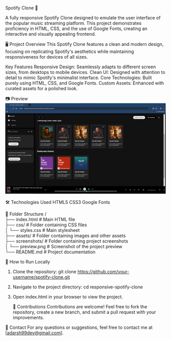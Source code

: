 Spotify Clone 🎵

A fully responsive Spotify Clone designed to emulate the user interface of the popular music streaming platform. This project demonstrates proficiency in HTML, CSS, and the use of Google Fonts, creating an interactive and visually appealing frontend.

🖥️ Project Overview
This Spotify Clone features a clean and modern design, focusing on replicating Spotify's aesthetics while maintaining responsiveness for devices of all sizes.

Key Features
Responsive Design: Seamlessly adapts to different screen sizes, from desktops to mobile devices.
Clean UI: Designed with attention to detail to mimic Spotify's minimalist interface.
Core Technologies: Built purely using HTML, CSS, and Google Fonts.
Custom Assets: Enhanced with curated assets for a polished look.

📷 Preview
![Spotify Clone Preview](./screenshots/preview.png)  

🛠️ Technologies Used
HTML5
CSS3
Google Fonts

📂 Folder Structure
/  
├── index.html      # Main HTML file  
├── css/            # Folder containing CSS files  
│   └── styles.css  # Main stylesheet  
├── assets/         # Folder containing images and other assets  
├── screenshots/    # Folder containing project screenshots  
│   └── preview.png # Screenshot of the project preview  
└── README.md       # Project documentation  


🌟 How to Run Locally

1. Clone the repository:
 git clone https://github.com/your-username/spotify-clone.git
2. Navigate to the project directory:
   cd responsive-spotify-clone
3. Open index.html in your browser to view the project.

   🤝 Contributions
Contributions are welcome! Feel free to fork the repository, create a new branch, and submit a pull request with your improvements.

📧 Contact
For any questions or suggestions, feel free to contact me at [adarsh99dev@gmail.com].







